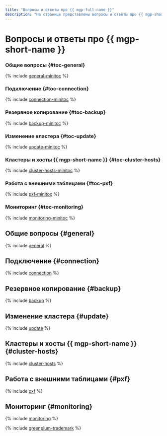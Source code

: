 ```yaml
---
title: "Вопросы и ответы про {{ mgp-full-name }}"
description: "На странице представлены вопросы и ответы про {{ mgp-short-name }}."
---
```


# Вопросы и ответы про {{ mgp-short-name }}

### Общие вопросы {#toc-general}

{% include [general-minitoc](../../_qa/managed-greenplum/minitoc/general.md) %}

### Подключение {#toc-connection}

{% include [connection-minitoc](../../_qa/managed-greenplum/minitoc/connection.md) %}

### Резервное копирование {#toc-backup}

{% include [backup-minitoc](../../_qa/managed-greenplum/minitoc/backup.md) %}

### Изменение кластера {#toc-update}

{% include [update-minitoc](../../_qa/managed-greenplum/minitoc/update.md) %}

### Кластеры и хосты {{ mgp-short-name }} {#toc-cluster-hosts}

{% include [cluster-hosts-minitoc](../../_qa/managed-greenplum/minitoc/cluster-hosts.md) %}

### Работа с внешними таблицами {#toc-pxf}

{% include [pxf-minitoc](../../_qa/managed-greenplum/minitoc/pxf.md) %}

### Мониторинг {#toc-monitoring}

{% include [monitoring-minitoc](../../_qa/managed-greenplum/minitoc/monitoring.md) %}

## Общие вопросы {#general}

{% include [general](../../_qa/managed-greenplum/general.md) %}

## Подключение {#connection}

{% include [connection](../../_qa/managed-greenplum/connection.md) %}

## Резервное копирование {#backup}

{% include [backup](../../_qa/managed-greenplum/backup.md) %}

## Изменение кластера {#update}

{% include [update](../../_qa/managed-greenplum/update.md) %}

## Кластеры и хосты {{ mgp-short-name }} {#cluster-hosts}

{% include [cluster-hosts](../../_qa/managed-greenplum/cluster-hosts.md) %}

## Работа с внешними таблицами {#pxf}

{% include [pxf](../../_qa/managed-greenplum/pxf.md) %}

## Мониторинг {#monitoring}

{% include [monitoring](../../_qa/managed-greenplum/monitoring.md) %}

{% include [greenplum-trademark](../../_includes/mdb/mgp/trademark.md) %}
